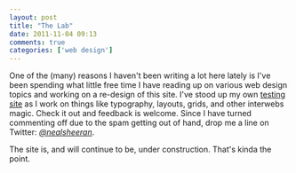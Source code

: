 ```yaml
---
layout: post  
title: "The Lab"  
date: 2011-11-04 09:13  
comments: true  
categories: ['web design'] 
---
```


One of the (many) reasons I haven't been writing a lot here lately is I've been spending what little free time I have reading up on various web design topics and working on a re-design of this site. I've stood up my own [testing site][1] as I work on things like typography, layouts, grids, and other interwebs magic. Check it out and feedback is welcome. Since I have turned commenting off due to the spam getting out of hand, drop me a line on Twitter: _[@nealsheeran][2]_. 

The site is, and will continue to be, under construction. That's kinda the point. 

   [1]: http://www.nealsheeran.com/lab/index.html
   [2]: http://twitter.com/nealsheeran
